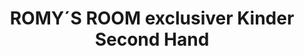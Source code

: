 ---
title: "ROMY´S ROOM exclusiver Kinder Second Hand"
url: /muenchen/romy-s-room-exclusiver-kinder-second-hand/
shop: Kleidung
---